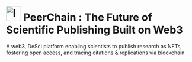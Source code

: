 #  <img src="https://github.com/SpotDylan/PeerChain/assets/34951139/d078e527-887c-48ee-9241-829e012f9561" alt="logo" width="40"/> PeerChain : The Future of Scientific Publishing Built on Web3

A web3, DeSci platform enabling scientists to publish research as NFTs, fostering open access, and tracing citations & replications via blockchain.
